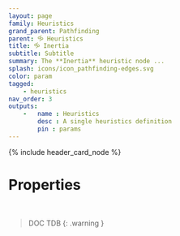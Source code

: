 ```yaml
---
layout: page
family: Heuristics
grand_parent: Pathfinding
parent: 🝰 Heuristics
title: 🝰 Inertia
subtitle: Subtitle
summary: The **Inertia** heuristic node ...
splash: icons/icon_pathfinding-edges.svg
color: param
tagged: 
    - heuristics
nav_order: 3
outputs:
    -   name : Heuristics
        desc : A single heuristics definition
        pin : params
---
```


{% include header_card_node %}

# Properties
<br>

> DOC TDB
{: .warning }
